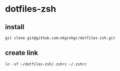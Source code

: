 # dotfiles-zsh

## install

`git clone git@github.com:nkgrnkgr/dotfiles-zsh.git`

## create link

`ln -sf ~/dotfiles-zsh/.zshrc ~/.zshrc`
